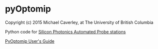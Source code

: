 # pyOptomip
Copyright (c) 2015 Michael Caverley, at The University of British Columbia

Python code for <a href="https://siepic.ubc.ca/silicon-photonics-design-book/automated-probe-station/">Silicon Photonics Automated Probe stations</a>

[PyOptomip User's Guide](https://github.com/SiEPIC/pyOptomip/blob/162cba6da37331058c4381aaf6a524c5793c03b2/PyOptomip%20User's%20Guide.pdf)
